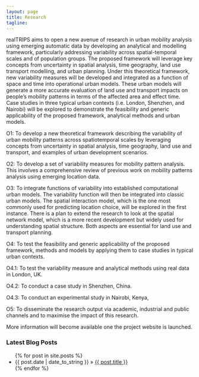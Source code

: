 ```yaml
---
layout: page
title: Research
tagline:
---
```



realTRIPS aims to open a new avenue of research in urban mobility analysis using emerging automatic data by developing an analytical and modelling framework, particularly addressing variability across spatial-temporal scales and of population groups. The proposed framework will leverage key concepts from uncertainty in spatial analysis, time geography, land use transport modelling, and urban planning. Under this theoretical framework, new variability measures will be developed and integrated as a function of space and time into operational urban models. These urban models will generate a more accurate evaluation of land use and transport impacts on people’s mobility patterns in terms of the affected area and effect time. Case studies in three typical urban contexts (i.e. London, Shenzhen, and Nairobi) will be explored to demonstrate the feasibility and generic applicability of the proposed framework, analytical methods and urban models.

O1: To develop a new theoretical framework describing the variability of urban mobility patterns across spatiotemporal scales by leveraging concepts from uncertainty in spatial analysis, time geography, land use and transport, and examples of urban development scenarios.

O2: To develop a set of variability measures for mobility pattern analysis. This involves a comprehensive review of previous work on mobility patterns analysis using emerging location data.

O3: To integrate functions of variability into established computational urban models. The variability function will then be integrated into classic urban models. The spatial interaction model, which is the one most commonly used for predicting location choice, will be explored in the first instance. There is a plan to extend the research to look at the spatial network model, which is a more recent development but widely used for understanding spatial structure. Both aspects are essential for land use and transport planning.

O4: To test the feasibility and generic applicability of the proposed framework, methods and models by applying them to case studies in typical urban contexts.

O4.1: To test the variability measure and analytical methods using real data in London, UK.

O4.2: To conduct a case study in Shenzhen, China.

O4.3: To conduct an experimental study in Nairobi, Kenya,

O5: To disseminate the research output via academic, industrial and public channels and to maximise the impact of this research.

More information will become available one the project website is launched.



### Latest Blog Posts

<ul class="posts">
  {% for post in site.posts %}
    <li><span>{{ post.date | date_to_string }}</span> &raquo; <a href="{{ site.baseurl }}{{ post.url }}">{{ post.title }}</a></li>
  {% endfor %}
</ul>
